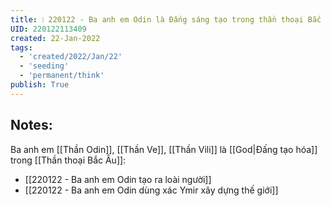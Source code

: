 ```yaml
---
title: ❕ 220122 - Ba anh em Odin là Đấng sáng tạo trong thần thoại Bắc Âu
UID: 220122113409
created: 22-Jan-2022
tags:
  - 'created/2022/Jan/22'
  - 'seeding'
  - 'permanent/think'
publish: True
---
```

## Notes:
Ba anh em [[Thần Odin]], [[Thần Ve]], [[Thần Vili]] là [[God|Đấng tạo hóa]] trong [[Thần thoại Bắc Âu]]:

- [[220122 - Ba anh em Odin tạo ra loài người]]
- [[220122 - Ba anh em Odin dùng xác Ymir xây dựng thế giới]]




